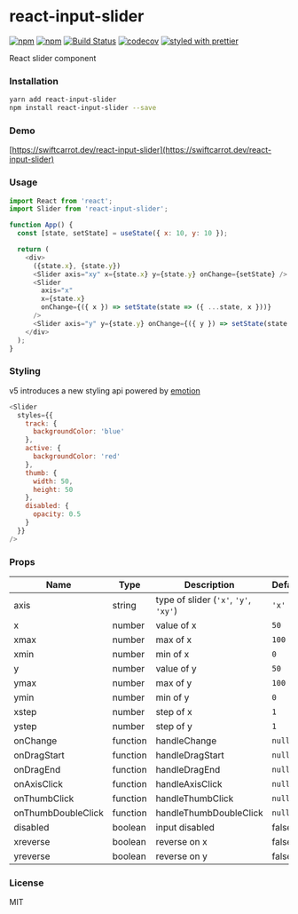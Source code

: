 # react-input-slider

[![npm](https://img.shields.io/npm/v/react-input-slider.svg)](https://www.npmjs.com/package/react-input-slider)
[![npm](https://img.shields.io/npm/dm/react-input-slider.svg)](https://www.npmjs.com/package/react-input-slider)
[![Build Status](https://travis-ci.org/swiftcarrot/react-input-slider.svg?branch=master)](https://travis-ci.org/swiftcarrot/react-input-slider)
[![codecov](https://codecov.io/gh/swiftcarrot/react-input-slider/branch/master/graph/badge.svg)](https://codecov.io/gh/swiftcarrot/react-input-slider)
[![styled with prettier](https://img.shields.io/badge/styled_with-prettier-ff69b4.svg)](https://github.com/prettier/prettier)

React slider component

### Installation

```sh
yarn add react-input-slider
npm install react-input-slider --save
```

### Demo

[https://swiftcarrot.dev/react-input-slider](https://swiftcarrot.dev/react-input-slider)

### Usage

```javascript
import React from 'react';
import Slider from 'react-input-slider';

function App() {
  const [state, setState] = useState({ x: 10, y: 10 });

  return (
    <div>
      ({state.x}, {state.y})
      <Slider axis="xy" x={state.x} y={state.y} onChange={setState} />
      <Slider
        axis="x"
        x={state.x}
        onChange={({ x }) => setState(state => ({ ...state, x }))}
      />
      <Slider axis="y" y={state.y} onChange={({ y }) => setState(state => ({ ...state, y }))} />
    </div>
  );
}
```

### Styling

v5 introduces a new styling api powered by [emotion](https://emotion.sh/)

```javascript
<Slider
  styles={{
    track: {
      backgroundColor: 'blue'
    },
    active: {
      backgroundColor: 'red'
    },
    thumb: {
      width: 50,
      height: 50
    },
    disabled: {
      opacity: 0.5
    }
  }}
/>
```

### Props

| Name                | Type     | Description                           | Default |
| --------------      | -------- | ------------------------------------- | ------- |
| axis                | string   | type of slider (`'x'`, `'y'`, `'xy'`) | `'x'`   |
| x                   | number   | value of x                            | `50`    |
| xmax                | number   | max of x                              | `100`   |
| xmin                | number   | min of x                              | `0`     |
| y                   | number   | value of y                            | `50`    |
| ymax                | number   | max of y                              | `100`   |
| ymin                | number   | min of y                              | `0`     |
| xstep               | number   | step of x                             | `1`     |
| ystep               | number   | step of y                             | `1`     |
| onChange            | function | handleChange                          | `null`  |
| onDragStart         | function | handleDragStart                       | `null`  |
| onDragEnd           | function | handleDragEnd                         | `null`  |
| onAxisClick         | function | handleAxisClick                       | `null`  |
| onThumbClick        | function | handleThumbClick                      | `null`  |
| onThumbDoubleClick  | function | handleThumbDoubleClick                | `null`  |
| disabled            | boolean  | input disabled                        | false   |
| xreverse            | boolean  | reverse on x                          | false   |
| yreverse            | boolean  | reverse on y                          | false   |

### License

MIT
